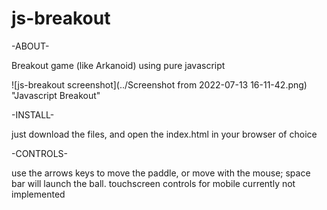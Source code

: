 # js-breakout

-ABOUT-

Breakout game (like Arkanoid) using pure javascript


![js-breakout screenshot](../Screenshot from 2022-07-13 16-11-42.png) "Javascript Breakout"

-INSTALL-

just download the files, and open the index.html in your browser of choice

-CONTROLS-

use the arrows keys to move the paddle, or move with the mouse; space bar will launch the ball. touchscreen controls for mobile currently not implemented
